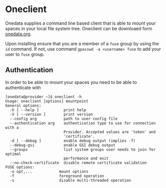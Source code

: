 # Oneclient

Onedata supplies a command line based client that is able to mount your spaces in your local file system tree.
Oneclient can be downloaed form [onedata.org](https://onedata.org/download).

Upon installing ensure that you are a member of a `fuse` group by using the `id` command. If not, use command `gpasswd -a <username> fuse` to add your user to `fuse` group.

## Authentication

In order to be able to mount your spaces you need to be able to authenticate with

~~~
[onedata@provider ~]$ oneclient -h
Usage: oneclient [options] mountpoint
General options:
  -h [ --help ]           print help
  -V [ --version ]        print version
  --config arg            path to user config file
  --authentication arg    authentication type to use for connection with a
                          Provider. Accepted values are 'token' and
                          'certificate'.
  -d [ --debug ]          enable debug output (implies -f)
  --debug-gsi             enable GSI debug output
  --groups                list system groups user needs to join for optimal
                          performance and exit
  --no-check-certificate  disable remote certificate validation
FUSE options:
  -o opt,...            mount options
  -f                    foreground operation
  -s                    disable multi-threaded operation
~~~
